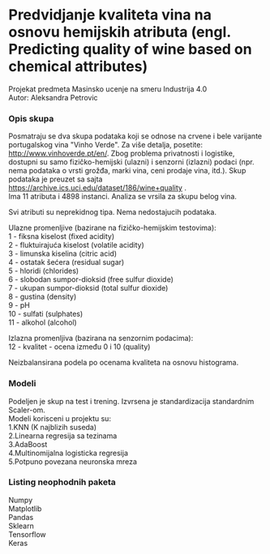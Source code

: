 # Predvidjanje kvaliteta vina na osnovu hemijskih atributa (engl. Predicting quality of wine based on chemical attributes)
Projekat predmeta Masinsko ucenje na smeru Industrija 4.0  
Autor: Aleksandra Petrovic  

###  Opis skupa
Posmatraju se dva skupa podataka koji se odnose na crvene i bele varijante portugalskog vina "Vinho Verde". Za više detalja, posetite: http://www.vinhoverde.pt/en/. Zbog problema privatnosti i logistike, dostupni su samo fizičko-hemijski (ulazni) i senzorni (izlazni) podaci (npr. nema podataka o vrsti grožđa, marki vina, ceni prodaje vina, itd.). Skup podataka je preuzet sa sajta https://archive.ics.uci.edu/dataset/186/wine+quality .   
Ima 11 atributa i 4898 instanci. Analiza se vrsila za skupu belog vina.

  Svi atributi su neprekidnog tipa. Nema nedostajucih podataka.

Ulazne promenljive (bazirane na fizičko-hemijskim testovima):  
1 - fiksna kiselost (fixed acidity)  
2 - fluktuirajuća kiselost (volatile acidity)  
3 - limunska kiselina (citric acid)  
4 - ostatak šećera (residual sugar)  
5 - hloridi (chlorides)  
6 - slobodan sumpor-dioksid (free sulfur dioxide)  
7 - ukupan sumpor-dioksid (total sulfur dioxide)  
8 - gustina (density)  
9 - pH  
10 - sulfati (sulphates)  
11 - alkohol (alcohol)  
  
Izlazna promenljiva (bazirana na senzornim podacima):  
12 - kvalitet - ocena između 0 i 10 (quality)  
  
Neizbalansirana podela po ocenama kvaliteta na osnovu histograma.

### Modeli 
  Podeljen je skup na test i trening. Izvrsena je standardizacija standardnim Scaler-om.  
Modeli korisceni u projektu su:  
 1.KNN (K najblizih suseda)  
 2.Linearna regresija sa tezinama    
3.AdaBoost  
4.Multinomijalna logisticka regresija  
5.Potpuno povezana neuronska mreza    

### Listing neophodnih paketa
Numpy  
Matplotlib  
Pandas  
Sklearn  
Tensorflow  
Keras



